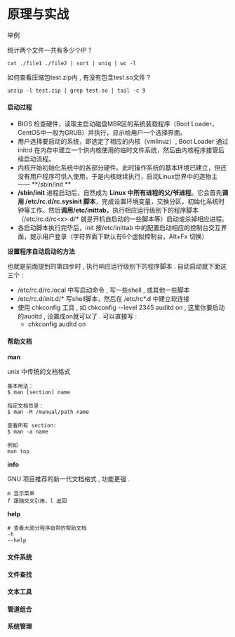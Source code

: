 # 原理与实战

举例

统计两个文件一共有多少个IP ?

```
cat ./file1 ./file2 | sort | uniq | wc -l
```

如何查看压缩包test.zip内 , 有没有包含test.so文件 ?

```
unzip -l test.zip | grep test.so | tail -c 9
```

#### 启动过程

* BIOS 检查硬件，读取主启动磁盘MBR区的系统装载程序（Boot Loader，CentOS中一般为GRUB）并执行，显示给用户一个选择界面。
* 用户选择要启动的系统，即选定了相应的内核（vmlinuz）, Boot Loader 通过 initrd 在内存中建立一个供内核使用的临时文件系统，然后由内核程序接管后续启动流程。
* 内核开始初始化系统中的各部分硬件。此时操作系统的基本环境已建立，但还没有用户程序可供人使用，于是内核继续执行，启动Linux世界中的造物主 —— **/sbin/init **
* **/sbin/init** 进程启动后，自然成为 **Linux 中所有进程的父/爷进程**。它会首先**调用 /etc/rc.d/rc.sysinit 脚本**，完成设置环境变量，交换分区，初始化系统时钟等工作。然后**调用/etc/inittab**，执行相应运行级别下的程序脚本（/etc/rc.d/rc&lt;x&gt;.d/\* 就是开机自启动的一些脚本等）启动或杀掉相应进程。
* 各启动脚本执行完毕后，init 按/etc/inittab 中的配置启动相应的控制台交互界面，提示用户登录（字符界面下默认有6个虚拟控制台，Alt+Fx 切换）

**设置程序自动启动的方法**

也就是前面提到的第四步时 , 执行响应运行级别下的程序脚本 . 自动启动就下面这三个 : 

* /etc/rc.d/rc.local  中写启动命令 , 写一些shell , 或其他一些脚本
* /etc/rc.d/init.d/\*  写shell脚本，然后在 /etc/rc\*.d 中建立软连接
* 使用 chkconfig 工具 ,  如 chkconfig --level 2345 auditd on , 这里你要启动的auditd , 设置成on就可以了 . 可以直接写 : 
  * chkconfig auditd on

#### 帮助文档

**man**

unix 中传统的文档格式

```
基本用法：
$ man [section] name

指定文档目录：
$ man -M /manual/path name

查看所有 section:
$ man -a name

例如
man top
```

**info**

GNU 项目推荐的新一代文档格式 , 功能更强 . 

```
m 显示菜单
f 跟随交叉引用，l 返回
```

**help**

```
# 查看大部分程序自带的帮助文档
-h
--help
```

#### 文件系统

#### 

#### 文件查找

#### 文本工具

#### 管道组合

#### 系统管理



